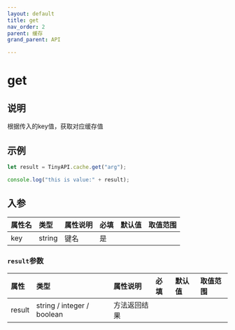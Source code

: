 ```yaml
---
layout: default
title: get
nav_order: 2
parent: 缓存
grand_parent: API

---
```


# get
## 说明
根据传入的key值，获取对应缓存值

## 示例
```javascript
let result = TinyAPI.cache.get("arg");

console.log("this is value:" + result);
```

## 入参

| 属性名 | 类型     | 属性说明 | 必填  | 默认值     | 取值范围                 |
|:----|:-------|:-----|:----|:--------|:---------------------|
| key | string | 键名   | 是   |  |  |

### `result`参数

| 属性 | 类型                         | 属性说明 | 必填  | 默认值    | 取值范围   |
|:----|:---------------------------|:-----|:----|:-------|:-------|
| result | string / integer / boolean | 方法返回结果     |     |  |  |
